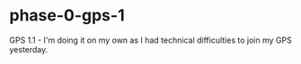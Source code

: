 # phase-0-gps-1
GPS 1.1 - I'm doing it on my own as I had technical difficulties to join my GPS yesterday.
